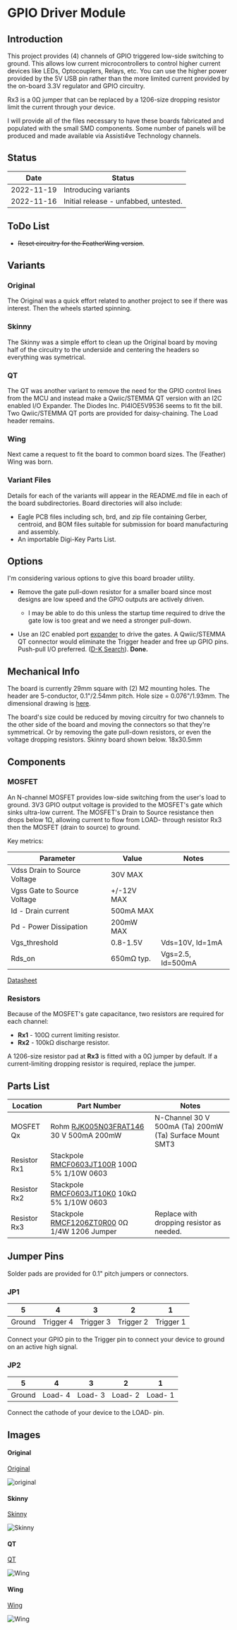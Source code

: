 # GPIO Driver Module

## Introduction

This project provides (4) channels of GPIO triggered low-side switching to ground. This allows low current microcontrollers to control higher current devices like LEDs, Optocouplers, Relays, etc. You can use the higher power provided by the 5V USB pin rather than the more limited current provided by the on-board 3.3V regulator and GPIO circuitry.

Rx3 is a 0Ω jumper that can be replaced by a 1206-size dropping resistor limit the current through your device.

I will provide all of the files necessary to have these boards fabricated and populated with the small SMD components. Some number of panels will be produced and made available via Assisti4ve Technology channels.

## Status

|    Date    | Status                                |
| :--------: | ------------------------------------- |
| 2022-11-19 | Introducing variants                  |
| 2022-11-16 | Initial release - unfabbed, untested. |

## ToDo List

* ~~Reset circuitry for the FeatherWing version~~.

## Variants

### Original

The Original was a quick effort related to another project to see if there was interest. Then the wheels started spinning.

### Skinny

The Skinny was a simple effort to clean up the Original board by moving half of the circuitry to the underside and centering the headers so everything was symetrical.

### QT

The QT was another variant to remove the need for the GPIO control lines from the MCU and instead make a Qwiic/STEMMA QT version with an I2C enabled I/O Expander. The Diodes Inc. PI4IOE5V9536 seems to fit the bill. Two Qwiic/STEMMA QT ports are provided for daisy-chaining. The Load header remains.

### Wing

Next came a request to fit the board to common board sizes. The (Feather) Wing was born.

### Variant Files

Details for each of the variants will appear in the README.md file in each of the board subdirectories.  Board directories will also include:

* Eagle PCB files including sch, brd, and zip file containing Gerber, centroid, and BOM files suitable for submission for board manufacturing and assembly.
* An importable Digi-Key Parts List.

## Options

I'm considering various options to give this board broader utility.

* Remove the gate pull-down resistor for a smaller board since most designs are low speed and the GPIO outputs are actively driven.
  * I may be able to do this unless the startup time required to drive the gate low is too great and we need a stronger pull-down.

* Use an I2C enabled port [expander](https://www.digikey.com/short/jd43pq03) to drive the gates. A Qwiic/STEMMA QT connector would eliminate the Trigger header and free up GPIO pins. Push-pull I/O preferred. ([D-K Search](https://www.digikey.com/short/ph7ww3hz)). **Done.**

## Mechanical Info

The board is currently 29mm square with (2) M2 mounting holes. The header are 5-conductor, 0.1"/2.54mm pitch. Hole size = 0.076"/1.93mm. The dimensional drawing is [here](boards/DriverModule/assets/dimensions.png).

The board's size could be reduced by moving circuitry for two channels to the other side of the board and moving the connectors so that they're symmetrical. Or by removing the gate pull-down resistors, or even the voltage dropping resistors. Skinny board shown below. 18x30.5mm

## Components

### MOSFET

An N-channel MOSFET provides low-side switching from the user's load to ground. 3V3 GPIO output voltage is provided to the MOSFET's gate which sinks ultra-low current. The MOSFET's Drain to Source resistance then drops below 1Ω, allowing current to flow from LOAD- through resistor Rx3 then the MOSFET (drain to source) to ground.

Key metrics:

| Parameter                    | Value      | Notes             |
| ---------------------------- | ---------- | ----------------- |
| Vdss Drain to Source Voltage | 30V MAX    |                   |
| Vgss Gate to Source Voltage  | +/-12V MAX |                   |
| Id - Drain current           | 500mA MAX  |                   |
| Pd - Power Dissipation       | 200mW MAX  |                   |
| Vgs_threshold                | 0.8-1.5V   | Vds=10V, Id=1mA   |
| Rds_on                       | 650mΩ typ. | Vgs=2.5, Id=500mA |

[Datasheet](https://media.digikey.com/pdf/Data%20Sheets/Rohm%20PDFs/RJK005N03FRA_DS.pdf)

### Resistors

Because of the MOSFET's gate capacitance, two resistors are required for each channel:

* **Rx1** - 100Ω current limiting resistor.
* **Rx2** - 100kΩ discharge resistor.

A 1206-size resistor pad at **Rx3** is fitted with a 0Ω jumper by default. If a current-limiting dropping resistor is required, replace the jumper.

## Parts List

| Location     | Part Number                                                  | Notes                                                   |
| ------------ | ------------------------------------------------------------ | ------------------------------------------------------- |
| MOSFET Qx    | Rohm [RJK005N03FRAT146](https://www.digikey.com/short/qvnjfq3w) 30 V 500mA 200mW | N-Channel 30 V 500mA (Ta) 200mW (Ta) Surface Mount SMT3 |
| Resistor Rx1 | Stackpole [RMCF0603JT100R](https://www.digikey.com/short/289f4vh8) 100Ω 5% 1/10W 0603 |                                                         |
| Resistor Rx2 | Stackpole [RMCF0603JT10K0](https://www.digikey.com/short/h7rn9qc7) 10kΩ 5% 1/10W 0603 |                                                         |
| Resistor Rx3 | Stackpole [RMCF1206ZT0R00](https://www.digikey.com/short/5hqtqvbn) 0Ω 1/4W 1206 Jumper | Replace with dropping resistor as needed.               |

## Jumper Pins

Solder pads are provided for 0.1" pitch jumpers or connectors.

### JP1

|   5    |     4     |     3     |     2     |     1     |
| :----: | :-------: | :-------: | :-------: | :-------: |
| Ground | Trigger 4 | Trigger 3 | Trigger 2 | Trigger 1 |

Connect your GPIO pin to the Trigger pin to connect your device to ground on an active high signal.

### JP2

|   5    |    4    |    3    |    2    |    1    |
| :----: | :-----: | :-----: | :-----: | :-----: |
| Ground | Load- 4 | Load- 3 | Load- 2 | Load- 1 |

Connect the cathode of your device to the LOAD- pin.

## Images

#### Original

[Original](boards/DriverModule/)

![original](boards/DriverModule/assets/board-top-mfg.png)

#### Skinny

[Skinny](boards/DriverModuleSkinny/)

![Skinny](boards/DriverModuleSkinny/assets/board-Skinny-top-mfg.png)

#### QT

[QT](boards/DriverModuleQT/)

![Wing](boards/DriverModuleQT/assets/board-QT-top-mfg.png)

#### Wing

[Wing](boards/DriverModuleWing/)

![Wing](boards/DriverModuleWing/assets/board-Wing-top-mfg.png)

